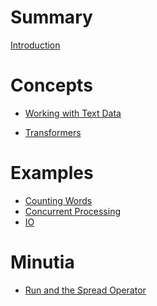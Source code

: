 # Summary

[Introduction](./introduction.md)

# Concepts

- [Working with Text Data](./text-data.md)
<!-- - [Stream Conversions](./conversions.md) -->
- [Transformers](./transform.md)
<!-- - [The Zen of Errors](./errors.md) -->

# Examples

- [Counting Words](./example-counting-words.md)
- [Concurrent Processing](./example-concurrent-processing.md)
- [IO](./example-io.md)

# Minutia

- [Run and the Spread Operator](./spread.md)
